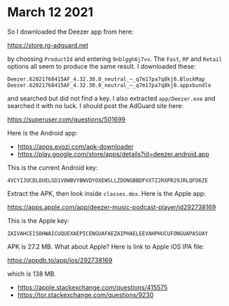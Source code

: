 # March 12 2021

So I downloaded the Deezer app from here:

https://store.rg-adguard.net

by choosing `ProductId` and entering `9nblggh6j7vv`. The `Fast`, `RP` and
`Retail` options all seem to produce the same result. I downloaded these:

~~~
Deezer.62021768415AF_4.32.30.0_neutral_~_q7m17pa7q8kj0.BlockMap
Deezer.62021768415AF_4.32.30.0_neutral_~_q7m17pa7q8kj0.appxbundle
~~~

and searched but did not find a key. I also extracted `app/Deezer.exe` and
searched it with no luck. I should post the AdGuard site here:

https://superuser.com/questions/501699

Here is the Android app:

- https://apps.evozi.com/apk-downloader
- https://play.google.com/store/apps/details?id=deezer.android.app

This is the current Android key:

~~~
4VCYIJUCDLOUELGD1V8WBVYBNVDYOXEWSLLZDONGBBDFVXTZJRXPR29JRLQFO6ZE
~~~

Extract the APK, then look inside `classes.dex`. Here is the Apple app:

https://apps.apple.com/app/deezer-music-podcast-player/id292738169

This is the Apple key:

~~~
ZAIVAHCEISOHWAICUQUEXAEPICENGUAFAEZAIPHAELEEVAHPHUCUFONGUAPASUAY
~~~

APK is 27.2 MB. What about Apple? Here is link to Apple iOS IPA file:

https://appdb.to/app/ios/292738169

which is 138 MB.

- https://apple.stackexchange.com/questions/415575
- https://tor.stackexchange.com/questions/9230
